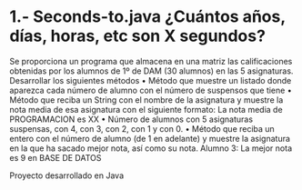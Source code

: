 # 1.- Seconds-to.java ¿Cuántos años, días, horas, etc son X segundos?
Se proporciona un programa que almacena en una matriz las calificaciones obtenidas por los alumnos de 1º de DAM (30 alumnos) en las 5 asignaturas. Desarrollar los siguientes métodos
• Método que muestre un listado donde aparezca cada número de
alumno con el número de suspensos que tiene
• Método que reciba un String con el nombre de la asignatura y
muestre la nota media de esa asignatura con el siguiente formato:
La nota media de PROGRAMACION es XX
• Número de alumnos con 5 asignaturas suspensas, con 4, con 3,
con 2, con 1 y con 0.
• Método que reciba un entero con el número de alumno (de 1 en
adelante) y muestre la asignatura en la que ha sacado mejor nota,
así como su nota.
Alumno 3: La mejor nota es 9 en BASE DE DATOS

Proyecto desarrollado en Java

